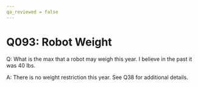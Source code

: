 ```yaml
---
qa_reviewed = false
---
```


# Q093: Robot Weight

Q: What is the max that a robot may weigh this year. I believe in the past it was 40 lbs.

A: There is no weight restriction this year. See Q38 for additional details.